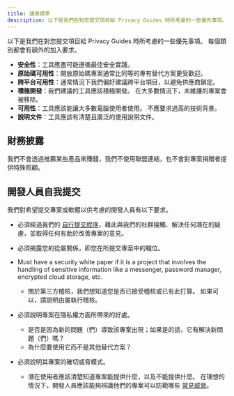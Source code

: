 ```yaml
---
title: 通用標準
description: 以下是我們在對您提交項目給 Privacy Guides 時所考慮的一些優先事項。
---
```


以下是我們在對您提交項目給 Privacy Guides 時所考慮的一些優先事項。 每個類別都會有額外的加入要求。

- **安全性**：工具應盡可能遵循最佳安全實踐。
- **原始碼可用性**：開放原始碼專案通常比同等的專有替代方案更受歡迎。
- **跨平台可用性**：通常情況下我們偏好建議跨平台項目，以避免供應商鎖定。
- **積極開發**：我們建議的工具應該積極開發。 在大多數情況下，未維護的專案會被移除。
- **可用性**：工具應該能讓大多數電腦使用者使用。 不應要求過高的技術背景。
- **說明文件**：工具應該有清楚且廣泛的使用說明文件。

## 財務披露

我們不會透過推薦某些產品來賺錢，我們不使用聯盟連結，也不會對專案捐贈者提供特殊照顧。

## 開發人員自我提交

我們對希望提交專案或軟體以供考慮的開發人員有以下要求。

- 必須經過我們的 [自行提交程序](https://discuss.privacyguides.net/t/about-the-project-showcase-category/114)，藉此與我們的社群接觸、解決任何潛在的疑慮，並取得任何有助於改善專案的意見。

- 必須揭露您的從屬關係，即您在所提交專案中的職位。

- Must have a security white paper if it is a project that involves the handling of sensitive information like a messenger, password manager, encrypted cloud storage, etc.
    - 關於第三方稽核，我們想知道您是否已接受稽核或已有此打算。 如果可以，請說明由誰執行稽核。

- 必須說明專案在隱私權方面所帶來的好處。
    - 是否是因為新的問題（們）導致該專案出現；如果是的話，它有解決新問題（們）嗎？
    - 為什麼要使用它而不是其他替代方案？

- 必須說明其專案的確切威脅模式。
    - 潛在使用者應該清楚知道專案能提供什麼，以及不能提供什麼。 在理想的情況下，開發人員應該能夠辨識他們的專案可以防範哪些 [常見威脅](../basics/common-threats.md)。
